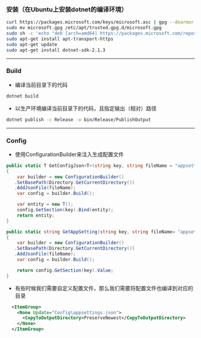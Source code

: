 ### 安装（在Ubuntu上安装dotnet的编译环境）
```bash
curl https://packages.microsoft.com/keys/microsoft.asc | gpg --dearmor > microsoft.gpg
sudo mv microsoft.gpg /etc/apt/trusted.gpg.d/microsoft.gpg
sudo sh -c 'echo "deb [arch=amd64] https://packages.microsoft.com/repos/microsoft-ubuntu-xenial-prod xenial main" > /etc/apt/sources.list.d/dotnetdev.list'
sudo apt-get install apt-transport-https
sudo apt-get update
sudo apt-get install dotnet-sdk-2.1.3
```
---
### Build
- 编译当前目录下的代码
```bash
dotnet build 
```
- 以生产环境编译当前目录下的代码，且指定输出（相对）路径
```bash
dotnet publish -c Release -o bin/Release/PublishOutput
```
---
### Config
- 使用ConfigurationBuilder来注入生成配置文件
```C#
public static T GetConfigJson<T>(string key, string fileName = "appsettings.json") where T : class, new()
{
    var builder = new ConfigurationBuilder()
   .SetBasePath(Directory.GetCurrentDirectory())
   .AddJsonFile(fileName);
    var config = builder.Build();

    var entity = new T();
    config.GetSection(key).Bind(entity);
    return entity;
}

public static string GetAppSetting(string key, string fileName= "appsettings.json")
{
    var builder = new ConfigurationBuilder()
   .SetBasePath(Directory.GetCurrentDirectory())
   .AddJsonFile(fileName);
    var config = builder.Build();

    return config.GetSection(key).Value;
}
```
- 有些时候我们需要自定义配置文件，那么我们需要将配置文件也编译到对应的目录
```xml
  <ItemGroup>
    <None Update="Config\appsettings.json">
      <CopyToOutputDirectory>PreserveNewest</CopyToOutputDirectory>
    </None>
  </ItemGroup>
```
